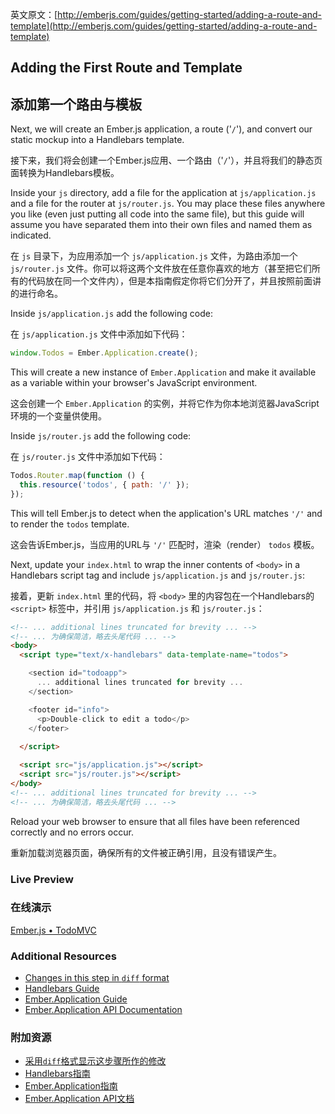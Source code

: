 英文原文：[http://emberjs.com/guides/getting-started/adding-a-route-and-template](http://emberjs.com/guides/getting-started/adding-a-route-and-template)

## Adding the First Route and Template

## 添加第一个路由与模板

Next, we will create an Ember.js application, a route ('`/`'), and convert our static mockup into a Handlebars template.

接下来，我们将会创建一个Ember.js应用、一个路由（'`/`'），并且将我们的静态页面转换为Handlebars模板。

Inside your `js` directory, add a file for the application at `js/application.js` and a file for the router at `js/router.js`. You may place these files anywhere you like (even just putting all code into the same file), but this guide will assume you have separated them into their own files and named them as indicated.

在 `js` 目录下，为应用添加一个 `js/application.js` 文件，为路由添加一个 `js/router.js` 文件。你可以将这两个文件放在任意你喜欢的地方（甚至把它们所有的代码放在同一个文件内），但是本指南假定你将它们分开了，并且按照前面讲的进行命名。

Inside `js/application.js` add the following code:

在 `js/application.js` 文件中添加如下代码：

```javascript
window.Todos = Ember.Application.create();
```

This will create a new instance of `Ember.Application` and make it available as a variable within your browser's JavaScript environment.

这会创建一个 `Ember.Application` 的实例，并将它作为你本地浏览器JavaScript环境的一个变量供使用。

Inside `js/router.js` add the following code:

在 `js/router.js` 文件中添加如下代码：

```javascript
Todos.Router.map(function () {
  this.resource('todos', { path: '/' });
});
```

This will tell Ember.js to detect when the application's URL matches `'/'` and to render the `todos` template.

这会告诉Ember.js，当应用的URL与 `'/'` 匹配时，渲染（render） `todos` 模板。

Next, update your `index.html` to wrap the inner contents of `<body>` in a Handlebars script tag and include `js/application.js` and `js/router.js`:

接着，更新 `index.html` 里的代码，将 `<body>` 里的内容包在一个Handlebars的 `<script>` 标签中，并引用 `js/application.js` 和 `js/router.js`：

```html
<!-- ... additional lines truncated for brevity ... -->
<!-- ... 为确保简洁，略去头尾代码 ... -->
<body>
  <script type="text/x-handlebars" data-template-name="todos">

    <section id="todoapp">
      ... additional lines truncated for brevity ...
    </section>

    <footer id="info">
      <p>Double-click to edit a todo</p>
    </footer>
  
  </script>

  <script src="js/application.js"></script>
  <script src="js/router.js"></script>
</body>
<!-- ... additional lines truncated for brevity ... -->
<!-- ... 为确保简洁，略去头尾代码 ... -->
```

Reload your web browser to ensure that all files have been referenced correctly and no errors occur.

重新加载浏览器页面，确保所有的文件被正确引用，且没有错误产生。

### Live Preview
### 在线演示
<a class="jsbin-embed" href="http://jsbin.com/OKEMIJi/1/embed?live">Ember.js • TodoMVC</a><script src="http://static.jsbin.com/js/embed.js"></script>

### Additional Resources

  * [Changes in this step in `diff` format](https://github.com/emberjs/quickstart-code-sample/commit/8775d1bf4c05eb82adf178be4429e5b868ac145b)
  * [Handlebars Guide](/guides/templates/handlebars-basics)
  * [Ember.Application Guide](/guides/application)
  * [Ember.Application API Documentation](/api/classes/Ember.Application.html)

### 附加资源

  * [采用`diff`格式显示这步骤所作的修改](https://github.com/emberjs/quickstart-code-sample/commit/8775d1bf4c05eb82adf178be4429e5b868ac145b)
  * [Handlebars指南](/guides/templates/handlebars-basics)
  * [Ember.Application指南](/guides/application)
  * [Ember.Application API文档](/api/classes/Ember.Application.html)
